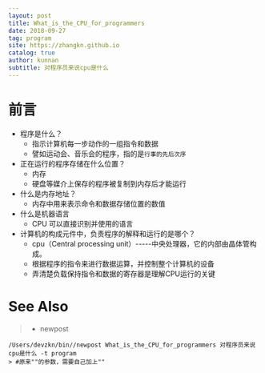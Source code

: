 ```yaml
---
layout: post
title: What_is_the_CPU_for_programmers
date: 2018-09-27
tag: program
site: https://zhangkn.github.io
catalog: true
author: kunnan
subtitle: 对程序员来说cpu是什么
---
```






# 前言

* 程序是什么？
  *  指示计算机每一步动作的一组指令和数据
  * 譬如运动会、音乐会的程序，指的是`行事的先后次序`
* 正在运行的程序存储在什么位置？
  * 内存
  * 硬盘等媒介上保存的程序被复制到内存后才能运行
* 什么是内存地址？
  * 内存中用来表示命令和数据存储位置的数值
* 什么是机器语言
  * CPU 可以直接识别并使用的语言
* 计算机的构成元件中，负责程序的解释和运行的是哪个？
  * cpu（Central processing unit）-----中央处理器，它的内部由晶体管构成。
  * 根据程序的指令来进行数据运算，并控制整个计算机的设备
  * 弄清楚负载保持指令和数据的寄存器是理解CPU运行的关键

# See Also 

>* newpost 
>
```
/Users/devzkn/bin//newpost What_is_the_CPU_for_programmers 对程序员来说cpu是什么 -t program
> #原来""的参数，需要自己加上""
```


